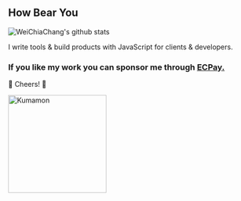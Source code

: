 ## How Bear You

![WeiChiaChang's github stats](https://github-readme-stats.vercel.app/api?username=weichiachang&show_icons=true&theme=radical)

I write tools & build products with JavaScript for clients & developers.

### If you like my work you can sponsor me through [ECPay.](https://p.ecpay.com.tw/24D7B)

🥂 Cheers! 🐻

<img alt="Kumamon" src="https://js-pop-quiz.now.sh/img/kumamon.de3002f6.png" width="200">
